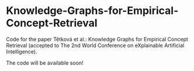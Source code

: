 # Knowledge-Graphs-for-Empirical-Concept-Retrieval
Code for the paper Tětková et al.: Knowledge Graphs for Empirical Concept Retrieval (accepted to The 2nd World Conference on eXplainable Artificial Intelligence).

The code will be available soon!
